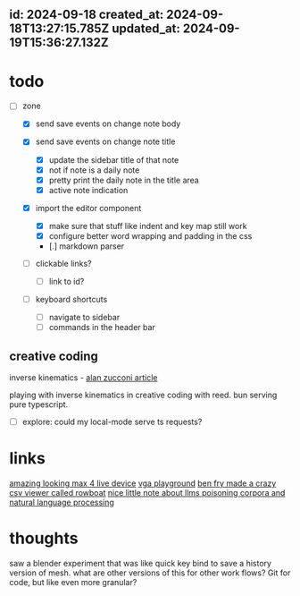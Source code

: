 id: 2024-09-18
created_at: 2024-09-18T13:27:15.785Z
updated_at: 2024-09-19T15:36:27.132Z
---
# todo
- [ ] zone
    - [x] send save events on change note body
    - [x] send save events on change note title
        - [x] update the sidebar title of that note
        - [x] not if note is a daily note
        - [x] pretty print the daily note in the title area
        - [x] active note indication
    - [x] import the editor component
        - [x] make sure that stuff like indent and key map still work 
        - [x] configure better word wrapping and padding in the css
        - [.] markdown parser
    
    - [ ] clickable links?
        - [ ] link to id?
    - [ ] keyboard shortcuts
        - [ ] navigate to sidebar
        - [ ] commands in the header bar
  
## creative coding
inverse kinematics - [alan zucconi article](https://www.alanzucconi.com/2018/05/02/ik-2d-1/)

playing with inverse kinematics in creative coding with reed. bun serving pure typescript.
- [ ] explore: could my local-mode serve ts requests?


# links
[amazing looking max 4 live device](https://eliasjarzombek.gumroad.com/l/constellation)
[vga playground](https://tinytapeout.github.io/vga-playground/)
[ben fry made a crazy csv viewer called rowboat](https://rowboat.xyz/local/9e2f4bb5)
[nice little note about llms poisoning corpora and natural language processing](https://github.com/rspeer/wordfreq/blob/master/SUNSET.md)

# thoughts 
saw a blender experiment that was like quick key bind to save a history version of mesh. what are other versions of this for other work flows? Git for code, but like even more granular?